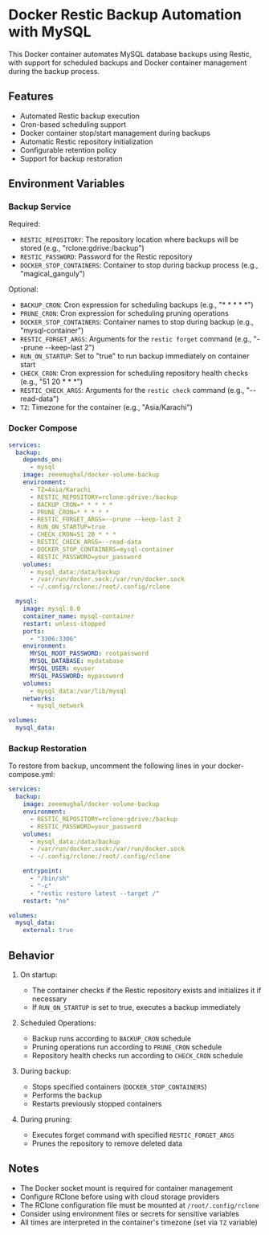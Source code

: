 # Docker Restic Backup Automation with MySQL

This Docker container automates MySQL database backups using Restic, with support for scheduled backups and Docker container management during the backup process.

## Features

- Automated Restic backup execution
- Cron-based scheduling support
- Docker container stop/start management during backups
- Automatic Restic repository initialization
- Configurable retention policy
- Support for backup restoration

## Environment Variables

### Backup Service
Required:
- `RESTIC_REPOSITORY`: The repository location where backups will be stored (e.g., "rclone:gdrive:/backup")
- `RESTIC_PASSWORD`: Password for the Restic repository
- `DOCKER_STOP_CONTAINERS`: Container to stop during backup process (e.g., "magical_ganguly")

Optional:
- `BACKUP_CRON`: Cron expression for scheduling backups (e.g., "* * * * *")
- `PRUNE_CRON`: Cron expression for scheduling pruning operations
- `DOCKER_STOP_CONTAINERS`: Container names to stop during backup (e.g., "mysql-container")
- `RESTIC_FORGET_ARGS`: Arguments for the `restic forget` command (e.g., "--prune --keep-last 2")
- `RUN_ON_STARTUP`: Set to "true" to run backup immediately on container start
- `CHECK_CRON`: Cron expression for scheduling repository health checks (e.g., "51 20 * * *")
- `RESTIC_CHECK_ARGS`: Arguments for the `restic check` command (e.g., "--read-data")
- `TZ`: Timezone for the container (e.g., "Asia/Karachi")

### Docker Compose

```yaml
services:
  backup:
    depends_on:
      - mysql
    image: zeeemughal/docker-volume-backup
    environment:
      - TZ=Asia/Karachi
      - RESTIC_REPOSITORY=rclone:gdrive:/backup
      - BACKUP_CRON=* * * * *
      - PRUNE_CRON=* * * * *
      - RESTIC_FORGET_ARGS=--prune --keep-last 2
      - RUN_ON_STARTUP=true
      - CHECK_CRON=51 20 * * *
      - RESTIC_CHECK_ARGS=--read-data
      - DOCKER_STOP_CONTAINERS=mysql-container
      - RESTIC_PASSWORD=your_password
    volumes:
      - mysql_data:/data/backup
      - /var/run/docker.sock:/var/run/docker.sock
      - ~/.config/rclone:/root/.config/rclone

  mysql:
    image: mysql:8.0
    container_name: mysql-container
    restart: unless-stopped
    ports:
      - "3306:3306"
    environment:
      MYSQL_ROOT_PASSWORD: rootpassword
      MYSQL_DATABASE: mydatabase
      MYSQL_USER: myuser
      MYSQL_PASSWORD: mypassword
    volumes:
      - mysql_data:/var/lib/mysql
    networks:
      - mysql_network

volumes:
  mysql_data:
```

### Backup Restoration

To restore from backup, uncomment the following lines in your docker-compose.yml:

```yaml
services:
  backup:
    image: zeeemughal/docker-volume-backup
    environment:
      - RESTIC_REPOSITORY=rclone:gdrive:/backup
      - RESTIC_PASSWORD=your_password
    volumes:
      - mysql_data:/data/backup
      - /var/run/docker.sock:/var/run/docker.sock
      - ~/.config/rclone:/root/.config/rclone

    entrypoint:
      - "/bin/sh"
      - "-c"
      - "restic restore latest --target /"
    restart: "no"

volumes:
  mysql_data:
    external: true
```

## Behavior

1. On startup:
   - The container checks if the Restic repository exists and initializes it if necessary
   - If `RUN_ON_STARTUP` is set to true, executes a backup immediately

2. Scheduled Operations:
   - Backup runs according to `BACKUP_CRON` schedule
   - Pruning operations run according to `PRUNE_CRON` schedule
   - Repository health checks run according to `CHECK_CRON` schedule

3. During backup:
   - Stops specified containers (`DOCKER_STOP_CONTAINERS`)
   - Performs the backup
   - Restarts previously stopped containers

4. During pruning:
   - Executes forget command with specified `RESTIC_FORGET_ARGS`
   - Prunes the repository to remove deleted data

## Notes

- The Docker socket mount is required for container management
- Configure RClone before using with cloud storage providers
- The RClone configuration file must be mounted at `/root/.config/rclone`
- Consider using environment files or secrets for sensitive variables
- All times are interpreted in the container's timezone (set via `TZ` variable)
